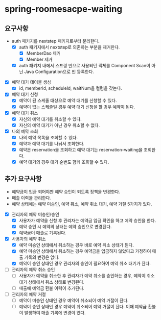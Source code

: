 # spring-roomesacpe-waiting

## 요구사항
- auth 패키지를 nextstep 패키지로부터 분리한다.
  - [x] auth 패키지에서 nextstep로 의존하는 부분을 제거한다.
    - [x] MemberDao 제거
    - [x] Member 제거
  - [x] auth 패키지 내에서 스프링 빈으로 사용되던 객체를 Component Scan이 아닌 Java Configuration으로 빈 등록한다.
- [x] 예약 대기 테이블 생성
  - [x] id, memberId, scheduleId, waitNum을 컬럼을 갖는다.
- [x] 예약 대기 신청
  - [x] 예약이 된 스케줄 대상으로 예약 대기를 신청할 수 있다.
  - [x] 예약이 없는 스케줄일 경우 예약 대기 신청을 할 경우 예약이 된다.
- [x] 예약 대기 취소
  - [x] 자신의 예약 대기를 취소할 수 있다.
  - [x] 자신의 예약 대기가 아닌 경우 취소할 수 없다.
- [x] 나의 예약 조회
    - [x] 나의 예약 목록을 조회할 수 있다.
    - [x] 예약과 예약 대기를 나눠서 조회한다.
    - [x] 예약은 reservation을 조회하고 예약 대기는 reservation-waiting을 조회한다.
    - [x] 예약 대기의 경우 대기 순번도 함께 조회할 수 있다.

## 추가 요구사항
- 예약금이 입금 되어야만 예약 승인이 되도록 정책을 변경한다.
- 매출 이력을 관리한다.
- 예약 상태에는 예약 미승인, 예약 취소, 예약 취소 대기, 예약 거절 5가지가 있다.
- [x] 관리자의 예약 미승인/승인
  - [x] 사용자가 예약을 신청 후 관리자는 예약금 입금 확인을 하고 예약 승인을 한다.
  - [x] 예약 승인 시 예약의 상태는 예약 승인으로 변경된다.
  - [x] 예약금이 매출로 기록된다.
- [x] 사용자의 예약 취소
  - [x] 예약 미승인 상태에서 취소하는 경우 바로 예약 취소 상태가 된다. 
  - [x] 예약 미승인 상태에서 취소하는 경우 예약금을 입금하지 않았다고 가정하여 매출 기록의 변경은 없다.
  - [x] 예약이 승인 상태인 경우 관리자의 승인이 필요하여 예약 취소 대기가 된다.
- [ ] 관리자의 예약 취소 승인
  - [ ] 사용자가 예약을 취소한 후 관리자가 예약 취소를 승인하는 경우, 예약이 취소 대기 상태에서 취소 상태로 변경된다.
  - [ ] 매출에 예약금 환불 이력이 추가된다.
- [ ] 관리자의 예약 거절
  - [ ] 예약이 미승인 상태인 경우 예약이 취소되어 예약 거절이 된다.
  - [ ] 예약이 승인 상태인 경우 예약이 취소되어 예약 거절이 된다. 이때 예약금 환불이 발생하여 매출 기록에 변경이 있다. 
